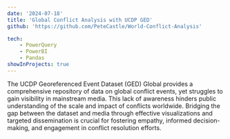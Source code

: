 ```yaml
---
date: '2024-07-18'
title: 'Global Conflict Analysis with UCDP GED'
github: 'https://github.com/PeteCastle/World-Conflict-Analysis'

tech:
    - PowerQuery
    - PowerBI
    - Pandas
showInProjects: true
---
```


The UCDP Georeferenced Event Dataset (GED) Global provides a comprehensive repository of data on global conflict events, yet struggles to gain visibility in mainstream media. This lack of awareness hinders public understanding of the scale and impact of conflicts worldwide.  Bridging the gap between the dataset and media through effective visualizations and targeted dissemination is crucial for fostering empathy, informed decision-making, and engagement in conflict resolution efforts.